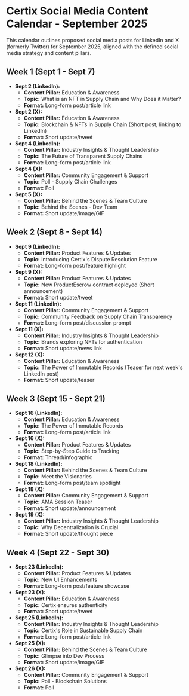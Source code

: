 # Certix Social Media Content Calendar - September 2025

This calendar outlines proposed social media posts for LinkedIn and X (formerly Twitter) for September 2025, aligned with the defined social media strategy and content pillars.

## Week 1 (Sept 1 - Sept 7)

*   **Sept 2 (LinkedIn):**
    *   **Content Pillar:** Education & Awareness
    *   **Topic:** What is an NFT in Supply Chain and Why Does it Matter?
    *   **Format:** Long-form post/article link
*   **Sept 2 (X):**
    *   **Content Pillar:** Education & Awareness
    *   **Topic:** Blockchain & NFTs in Supply Chain (Short post, linking to LinkedIn)
    *   **Format:** Short update/tweet
*   **Sept 4 (LinkedIn):**
    *   **Content Pillar:** Industry Insights & Thought Leadership
    *   **Topic:** The Future of Transparent Supply Chains
    *   **Format:** Long-form post/article link
*   **Sept 4 (X):**
    *   **Content Pillar:** Community Engagement & Support
    *   **Topic:** Poll - Supply Chain Challenges
    *   **Format:** Poll
*   **Sept 5 (X):**
    *   **Content Pillar:** Behind the Scenes & Team Culture
    *   **Topic:** Behind the Scenes - Dev Team
    *   **Format:** Short update/image/GIF

## Week 2 (Sept 8 - Sept 14)

*   **Sept 9 (LinkedIn):**
    *   **Content Pillar:** Product Features & Updates
    *   **Topic:** Introducing Certix's Dispute Resolution Feature
    *   **Format:** Long-form post/feature highlight
*   **Sept 9 (X):**
    *   **Content Pillar:** Product Features & Updates
    *   **Topic:** New ProductEscrow contract deployed (Short announcement)
    *   **Format:** Short update/tweet
*   **Sept 11 (LinkedIn):**
    *   **Content Pillar:** Community Engagement & Support
    *   **Topic:** Community Feedback on Supply Chain Transparency
    *   **Format:** Long-form post/discussion prompt
*   **Sept 11 (X):**
    *   **Content Pillar:** Industry Insights & Thought Leadership
    *   **Topic:** Brands exploring NFTs for authentication
    *   **Format:** Short update/news link
*   **Sept 12 (X):**
    *   **Content Pillar:** Education & Awareness
    *   **Topic:** The Power of Immutable Records (Teaser for next week's LinkedIn post)
    *   **Format:** Short update/teaser

## Week 3 (Sept 15 - Sept 21)

*   **Sept 16 (LinkedIn):**
    *   **Content Pillar:** Education & Awareness
    *   **Topic:** The Power of Immutable Records
    *   **Format:** Long-form post/article link
*   **Sept 16 (X):**
    *   **Content Pillar:** Product Features & Updates
    *   **Topic:** Step-by-Step Guide to Tracking
    *   **Format:** Thread/infographic
*   **Sept 18 (LinkedIn):**
    *   **Content Pillar:** Behind the Scenes & Team Culture
    *   **Topic:** Meet the Visionaries
    *   **Format:** Long-form post/team spotlight
*   **Sept 18 (X):**
    *   **Content Pillar:** Community Engagement & Support
    *   **Topic:** AMA Session Teaser
    *   **Format:** Short update/announcement
*   **Sept 19 (X):**
    *   **Content Pillar:** Industry Insights & Thought Leadership
    *   **Topic:** Why Decentralization is Crucial
    *   **Format:** Short update/thought piece

## Week 4 (Sept 22 - Sept 30)

*   **Sept 23 (LinkedIn):**
    *   **Content Pillar:** Product Features & Updates
    *   **Topic:** New UI Enhancements
    *   **Format:** Long-form post/feature showcase
*   **Sept 23 (X):**
    *   **Content Pillar:** Education & Awareness
    *   **Topic:** Certix ensures authenticity
    *   **Format:** Short update/tweet
*   **Sept 25 (LinkedIn):**
    *   **Content Pillar:** Industry Insights & Thought Leadership
    *   **Topic:** Certix's Role in Sustainable Supply Chain
    *   **Format:** Long-form post/article link
*   **Sept 25 (X):**
    *   **Content Pillar:** Behind the Scenes & Team Culture
    *   **Topic:** Glimpse into Dev Process
    *   **Format:** Short update/image/GIF
*   **Sept 26 (X):**
    *   **Content Pillar:** Community Engagement & Support
    *   **Topic:** Poll - Blockchain Solutions
    *   **Format:** Poll
